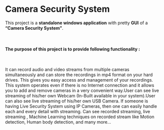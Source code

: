 # Camera Security System

This project is a <b>standalone windows application</b> with pretty <b>GUI</b> of a <b>“Camera Security System”</b>. 

<br>
<h4>The purpose of this project is to provide following functionality :</h4><br>

It can record audio and video streams from multiple cameras simultaneously and can store the
recordings in mp4 format on your hard drives. This gives you easy access and management of your
recordings. This system operates even if there is no Internet connection and it allows you to add and remove
cameras in a very convenient way.User can see live streaming of his/her own Webcam (In-Built
available in your system).User can also see live streaming of his/her own USB Camera. If someone is having Live Security System using IP Cameras, then one can easily handle each and every
detail with streaming. Can see recorded streaming, live streaming , Machine Learning techniques on recorded stream like Motion
detection, Human body detection, and many more…
